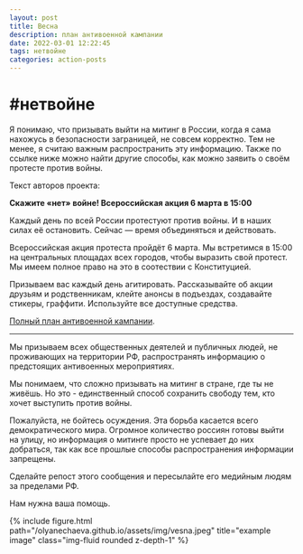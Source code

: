 ```yaml
---
layout: post
title: Весна
description: план антивоенной кампании
date: 2022-03-01 12:22:45
tags: нетвойне
categories: action-posts
---
```

# #нетвойне

Я понимаю, что призывать выйти на митинг в России, когда я сама нахожусь в безопасности заграницей, не совсем корректно. Тем не менее, я считаю важным распространить эту информацию. Также по ссылке ниже можно найти другие способы, как можно заявить о своём протесте против войны.

Текст авторов проекта:

**Скажите «нет» войне! Всероссийская акция 6 марта в 15:00**

Каждый день по всей России протестуют против войны. И в наших силах её остановить. Сейчас — время объединяться и действовать.

Всероссийская акция протеста пройдёт 6 марта. Мы встретимся в 15:00 на центральных площадах всех городов, чтобы выразить свой протест. Мы имеем полное право на это в соотествии с Конституцией.

Призываем вас каждый день агитировать. Рассказывайте об акции друзьям и родственникам, клейте анонсы в подъездах, создавайте стикеры, граффити. Используйте все доступные средства. 

[Полный план антивоенной кампании](https://skat.media/post/1241?fbclid=IwAR2BHnhiJBX4UsyzTkCegBvH6RCC5KLawVz_NhajcYYlGz0ZakCgvKNvBOs). 

--------

Мы призываем всех общественных деятелей и публичных людей, не проживающих на территории РФ, распространять информацию о предстоящих антивоенных мероприятиях.

Мы понимаем, что сложно призывать на митинг в стране, где ты не живёшь. Но это - единственный способ сохранить свободу тем, кто хочет выступить против войны.

Пожалуйста, не бойтесь осуждения. Эта борьба касается всего демократического мира. Огромное количество россиян готовы выйти на улицу, но информация о митинге просто не успевает до них добраться, так как все прошлые способы распространения информации запрещены.

Сделайте репост этого сообщения и пересылайте его медийным людям за пределами РФ.

Нам нужна ваша помощь.

<div class="row">
    <div class="col-sm mt-3 mt-md-0">
        {% include figure.html path="/olyanechaeva.github.io/assets/img/vesna.jpeg" title="example image" class="img-fluid rounded z-depth-1" %}
    </div>
</div>
